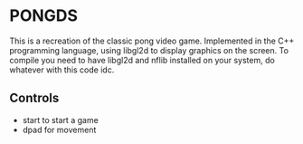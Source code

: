 # PONGDS

This is a recreation of the classic pong video game. Implemented in the C++
programming language, using libgl2d to display graphics on the screen. To compile
you need to have libgl2d and nflib installed on your system, do whatever with this code idc.

## Controls
* start to start a game
* dpad for movement
